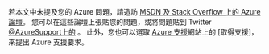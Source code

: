 若本文中未提及您的 Azure 問題，請造訪 [MSDN 及 Stack Overflow 上的 Azure 論壇](https://azure.microsoft.com/support/forums/)。 您可以在這些論壇上張貼您的問題，或將問題貼到 Twitter [@AzureSupport上的](https://twitter.com/AzureSupport) 。 此外，您也可以選取 [Azure 支援](https://azure.microsoft.com/support/options/)網站上的 [取得支援]，來提出 Azure 支援要求。

